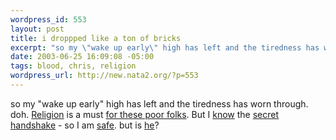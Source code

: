 ```yaml
--- 
wordpress_id: 553
layout: post
title: i droppped like a ton of bricks
excerpt: "so my \"wake up early\" high has left and the tiredness has worn through. doh. Religion is a must for these poor folks. But I know the secret handshake - so I am "
date: 2003-06-25 16:09:08 -05:00
tags: blood, chris, religion
wordpress_url: http://new.nata2.org/?p=553
---
```

so my "wake up early" high has left and the tiredness has worn through. doh. <a href="http://www.bloodyspew.com/">Religion</a> is a must <a href="http://objective.jesussave.us">for these poor folks</a>. But I <a href="http://www.landoverbaptist.org/news0101/sciencequiz.html">know</a> the <a href="http://www.landoverbaptist.org/news0101/shake.html">secret handshake</a> - so I am <a href="http://www.saved.com/">safe</a>. but is <a href="http://www.kimmillerconcernedchristians.com/">he</a>?

